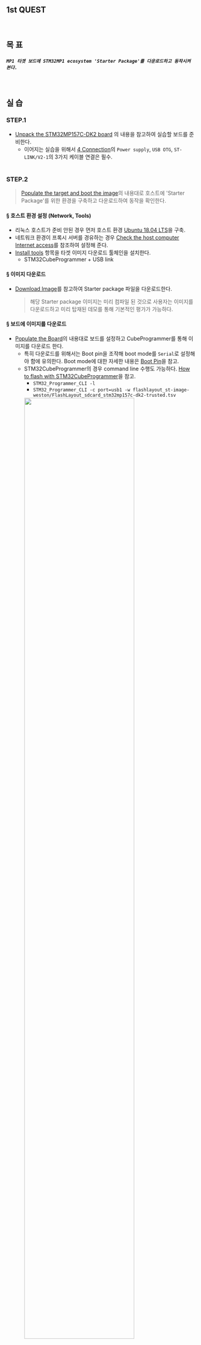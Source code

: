 
## 1st QUEST
<br/>

## 목 표
##### `MP1 타겟 보드에 STM32MP1 ecosystem 'Starter Package'를 다운로드하고 동작시켜 본다.`
<br/>

## 실 습
### STEP.1
- [Unpack the STM32MP157C-DK2 board](https://wiki.st.com/stm32mpu/wiki/Getting_started/STM32MP1_boards/STM32MP157C-DK2/Let%27s_start/Unpack_the_STM32MP157C-DK2_board) 의 내용을 참고하여 실습할 보드를 준비한다.
  - 이어지는 실습을 위해서 [4 Connection](https://wiki.st.com/stm32mpu/wiki/Getting_started/STM32MP1_boards/STM32MP157C-DK2/Let%27s_start/Unpack_the_STM32MP157C-DK2_board#Connection)의 `Power supply`, `USB OTG`, `ST-LINK/V2-1`의 3가지 케이블 연결은 필수.
<br/><br/>

### STEP.2
  > [Populate the target and boot the image](https://wiki.st.com/stm32mpu/wiki/Getting_started/STM32MP1_boards/STM32MP157C-DK2/Let%27s_start/Populate_the_target_and_boot_the_image)의 내용대로 호스트에 'Starter Package'를 위한 환경을 구축하고 다운로드하여 동작을 확인한다.<br/>
#### § 호스트 환경 설정 (Network, Tools)
  - 리눅스 호스트가 준비 안된 경우 먼저 호스트 환경 [Ubuntu 18.04 LTS](https://ubuntu.com/#download)을 구축.
  - 네트워크 환경이 프록시 서버를 경유하는 경우 [Check the host computer Internet access](https://wiki.st.com/stm32mpu/wiki/Getting_started/STM32MP1_boards/STM32MP157C-DK2/Let%27s_start/Populate_the_target_and_boot_the_image#Check_the_host_computer_Internet_access)를 참조하여 설정해 준다.
  - [Install tools](https://wiki.st.com/stm32mpu/wiki/Getting_started/STM32MP1_boards/STM32MP157C-DK2/Let%27s_start/Populate_the_target_and_boot_the_image#Install_the_tools) 항목을 타겟 이미지 다운로드 툴체인을 설치한다.
    - STM32CubeProgrammer + USB link
#### § 이미지 다운로드
  - [Download Image](https://wiki.st.com/stm32mpu/wiki/Getting_started/STM32MP1_boards/STM32MP157C-DK2/Let%27s_start/Populate_the_target_and_boot_the_image#Download_the_image)를 참고하여 Starter package 파일을 다운로드한다.
    > 해당 Starter package 이미지는 미리 컴파일 된 것으로 사용자는 이미지를 다운로드하고 미리 탑재된 데모를 통해 기본적인 평가가 가능하다.
#### § 보드에 이미지를 다운로드 
  - [Populate the Board](https://wiki.st.com/stm32mpu/wiki/Getting_started/STM32MP1_boards/STM32MP157C-DK2/Let%27s_start/Populate_the_target_and_boot_the_image#Populate_the_SDCard)의 내용대로 보드를 설정하고 CubeProgrammer를 통해 이미지를 다운로드 한다.
    - 특히 다운로드를 위해서는 Boot pin을 조작해 boot mode를 `Serial`로 설정해야 함에 유의한다. Boot mode에 대한 자세한 내용은 [Boot Pin](https://wiki.st.com/stm32mpu/wiki/STM32MP15_ROM_code_overview#Configuration)을 참고.
    - STM32CubeProgrammer의 경우 command line 수행도 가능하다. [How to flash with STM32CubeProgrammer](https://wiki.st.com/stm32mpu/wiki/STM32CubeProgrammer#How_to_flash_with_STM32CubeProgrammer)을 참고.
      - `STM32_Programmer_CLI -l`
      - `STM32_Programmer_CLI -c port=usb1 -w flashlayout_st-image-weston/FlashLayout_sdcard_stm32mp157c-dk2-trusted.tsv`
      <img src="https://github.com/marcusjang78/korea-stm32mp1-quest/blob/master/mp1-quest-01/images/about.usb.png" alt="" width="80%" height="80%" />
    - DK2 보드는 Sdcard를 단일 스토리지를 가지기 때문에 이미지는 이곳으로 다운로드 된다. (FlashLayout_sdcard_*.tsv)
    - 다운로드 과정은 DK2 보드의 LCD 화면과 `ST-LINK/V2-1`를 통해 연결된 CDC terminal(/dev/ttyACM*)로도 확인이 가능.
#### § 보드를 정상 부팅하여 동작 확인
  - [Boot the board](https://wiki.st.com/stm32mpu/wiki/Getting_started/STM32MP1_boards/STM32MP157C-DK2/Let%27s_start/Populate_the_target_and_boot_the_image#Boot_the_board)를 참고하여 보드가 정상 부팅하여 이미지가 잘 다운로드 되었는지 확인한다.
    - 마찬가지로 Boot pin - boot mode 설정에 유의한다.
    - `ST-LINK/V2-1`이 연결된 경우에는 부트 및 리눅스 커널 로그가 확인 가능하고 부팅 완료 후 쉘 프롬프트가 표시되면 기본적인 명령어를 입력할 수 있다. 이외에도 네트워크(ethernet), Python등이 가능한데 [Execute basic commands](https://wiki.st.com/stm32mpu/wiki/Getting_started/STM32MP1_boards/STM32MP157C-DK2/Let%27s_start/Execute_basic_commands)를 반드시 실행해 보자.<br/>
    <img src="https://github.com/marcusjang78/korea-stm32mp1-quest/blob/master/mp1-quest-01/images/about.shell.png" alt="" width="80%" height="80%" /><br/>
      <img src="https://github.com/marcusjang78/korea-stm32mp1-quest/blob/master/mp1-quest-01/images/shell-log.png" alt="" width="80%" height="80%" /><br/>
      <img src="https://github.com/marcusjang78/korea-stm32mp1-quest/blob/master/mp1-quest-01/images/python.png" alt="" width="80%" height="80%" /><br/>
    - 무선 네트워크 설정은 [How to setup wifi connection](https://wiki.st.com/stm32mpu/wiki/How_to_setup_wifi_connection)를 참조. (아래는 무선 및 유선 네트워크가 모두 연결된 경우)
    <img src="https://github.com/marcusjang78/korea-stm32mp1-quest/blob/master/mp1-quest-01/images/eth-wlan.png" alt="" width="80%" height="80%" /><br/>
    
    - Ecosystem에서 제공하는 기본 데모에 대해서는 [Use the demo launcher](https://wiki.st.com/stm32mpu/wiki/Getting_started/STM32MP1_boards/STM32MP157C-DK2/Let%27s_start/Use_the_demo_launcher)를 참고.
